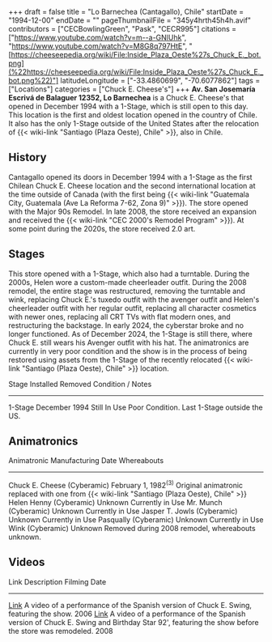 +++
draft = false
title = "Lo Barnechea (Cantagallo), Chile"
startDate = "1994-12-00"
endDate = ""
pageThumbnailFile = "345y4hrth45h4h.avif"
contributors = ["CECBowlingGreen", "Pask", "CECR995"]
citations = ["https://www.youtube.com/watch?v=m--a-GNlUhk", "https://www.youtube.com/watch?v=M8G8q797HtE", "[https://cheeseepedia.org/wiki/File:Inside_Plaza_Oeste%27s_Chuck_E._bot.png](%22https://cheeseepedia.org/wiki/File:Inside_Plaza_Oeste%27s_Chuck_E._bot.png%22)"]
latitudeLongitude = ["-33.4860699", "-70.6077862"]
tags = ["Locations"]
categories = ["Chuck E. Cheese's"]
+++
**Av. San Josemaría Escrivá de Balaguer 12352, Lo Barnechea** is a Chuck E. Cheese's that opened in December 1994 with a 1-Stage, which is still open to this day.
This location is the first and oldest location opened in the country of Chile. It also has the only 1-Stage outside of the United States after the relocation of {{< wiki-link "Santiago (Plaza Oeste), Chile" >}}, also in Chile.

## History

Cantagallo opened its doors in December 1994 with a 1-Stage as the first Chilean Chuck E. Cheese location and the second international location at the time outside of Canada (with the first being {{< wiki-link "Guatemala City, Guatemala (Ave La Reforma 7-62, Zona 9)" >}}). The store opened with the Major 90s Remodel. In late 2008, the store received an expansion and received the {{< wiki-link "CEC 2000's Remodel Program" >}}). At some point during the 2020s, the store received 2.0 art.

## Stages

This store opened with a 1-Stage, which also had a turntable. During the 2000s, Helen wore a custom-made cheerleader outfit. During the 2008 remodel, the entire stage was restructured, removing the turntable and wink, replacing Chuck E.'s tuxedo outfit with the avenger outfit and Helen's cheerleader outfit with her regular outfit, replacing all character cosmetics with newer ones, replacing all CRT TVs with flat modern ones, and restructuring the backstage. In early 2024, the cyberstar broke and no longer functioned. As of December 2024, the 1-Stage is still there, where Chuck E. still wears his Avenger outfit with his hat. The animatronics are currently in very poor condition and the show is in the process of being restored using assets from the 1-Stage of the recently relocated {{< wiki-link "Santiago (Plaza Oeste), Chile" >}} location.

  Stage     Installed       Removed        Condition / Notes
  --------- --------------- -------------- ----------------------------------------------
  1-Stage   December 1994   Still In Use   Poor Condition. Last 1-Stage outside the US.

## Animatronics

  Animatronic                   Manufacturing Date      Whereabouts
  ----------------------------- ----------------------- ---------------------------------------------------------------------------------------------------
  Chuck E. Cheese (Cyberamic)   February 1, 1982<sup>(3)</sup>   Original animatronic replaced with one from {{< wiki-link "Santiago (Plaza Oeste), Chile" >}}
  Helen Henny (Cyberamic)       Unknown                 Currently in Use
  Mr. Munch (Cyberamic)         Unknown                 Currently in Use
  Jasper T. Jowls (Cyberamic)   Unknown                 Currently in Use
  Pasqually (Cyberamic)         Unknown                 Currently in Use
  Wink (Cyberamic)              Unknown                 Removed during 2008 remodel, whereabouts unknown.

## Videos

  Link                                                  Description                                                                                                                                    Filming Date
  ----------------------------------------------------- ---------------------------------------------------------------------------------------------------------------------------------------------- --------------
  [Link](https://www.youtube.com/watch?v=m--a-GNlUhk)   A video of a performance of the Spanish version of Chuck E. Swing, featuring the show.                                                         2006
  [Link](https://www.youtube.com/watch?v=M8G8q797HtE)   A video of a performance of the Spanish version of Chuck E. Swing and Birthday Star 92', featuring the show before the store was remodeled.   2008
